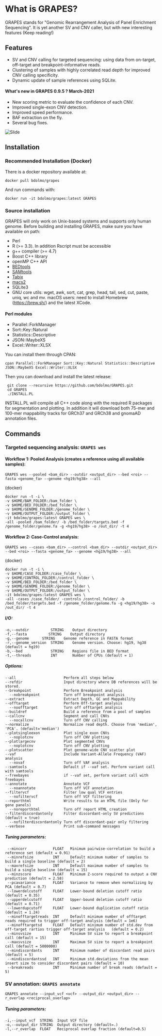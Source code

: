 # What is GRAPES?
 GRAPES stands for "Genomic Rearrangement Analysis of Panel Enrichment Sequencing".
 It is yet another SV and CNV caller, but with new interesting features (Keep reading!)

## Features
* SV and CNV calling for targeted sequencing: using data from on-target, off-target and breakpoint-informative reads.
* Clustering of samples with highly correlated read depth for improved CNV calling specificity.
* Dynamic update of sample references using SQLite.

#### What's new in GRAPES 0.9.5 ? March-2021
* New scoring metric to evaluate the confidence of each CNV.
* Improved single-exon CNV detection.
* Improved speed performance.
* BAF extraction on the fly.
* Several bug fixes.

![Slide](img/Figure1.png)

## Installation

### Recommended Installation (Docker)
 There is a docker repository available at:
```
docker pull bdolmo/grapes
```
And run commands with:
```
docker run -it bdolmo/grapes:latest GRAPES
```

### Source installation
 GRAPES will only work on Unix-based systems and supports only human genome.
 Before building and installing GRAPES, make sure you have available on path:
* Perl
* R (>= 3.3). In addition Rscript must be accessible
* g++ compiler (>= 4.7)
* Boost C++ library
* openMP C++ API
* [BEDtools](https://github.com/arq5x/bedtools2)
* [SAMtools](http://www.htslib.org/)
* [Tabix](https://github.com/samtools/tabix)
* [macs2](https://github.com/taoliu/MACS)
* SQLite3
* GNU core utils:  wget, awk, sort, cat, grep, head, tail, sed, cut, paste, uniq, wc and mv.
  macOS users: need to install Homebrew (https://brew.sh/) and the latest XCode.

#### Perl modules
* Parallel::ForkManager
* Sort::Key::Natural
* Statistics::Descriptive
* JSON::MaybeXS
* Excel::Writer::XLSX

You can install them through CPAN:
```
cpan Parallel::ForkManager Sort::Key::Natural Statistics::Descriptive JSON::MaybeXS Excel::Writer::XLSX
```
Then you can download and install the latest release:
```
 git clone --recursive https://github.com/bdolmo/GRAPES.git
 cd GRAPES
 ./INSTALL.PL
```
INSTALL.PL will compile all C++ code along with the required R packages for segmentation and plotting.
In addition it will download both 75-mer and 100-mer mappability tracks for GRCh37 and GRCh38 and gnomaAD annotation files.


## Commands
### Targeted sequencing analysis: ```GRAPES wes```

#### Workflow 1: Pooled Analysis (creates a reference using all available samples):
 ```
 GRAPES wes --pooled <bam_dir> --outdir <output_dir> --bed <roi> --fasta <genome_fa> --genome <hg19/hg38> --all
 ```

(docker)
```
docker run -t -i \
-v $HOME/BAM_FOLDER:/bam_folder \
-v $HOME/BED_FOLDER:/bed_folder \
-v $HOME/GENOME_FOLDER:/genome_folder \
-v $HOME/OUTPUT_FOLDER:/output_folder \
-it bdolmo/grapes:latest GRAPES wes \
-all -pooled /bam_folder/ -b /bed_folder/targets.bed -f /genome_folder/genome.fa -g <hg19/hg38> -o /out_dir/ -t 4
```

#### Workflow 2: Case-Control analysis:
```
GRAPES wes --cases <bam_dir> --control <bam_dir> --outdir <output_dir> --bed <roi> --fasta <genome_fa> --genome <hg19/hg38> --all
```

(docker)
```
docker run -t -i \
-v $HOME/CASE_FOLDER:/case_folder \
-v $HOME/CONTROL_FOLDER:/control_folder \
-v $HOME/BED_FOLDER:/bed_folder \
-v $HOME/GENOME_FOLDER:/genome_folder \
-v $HOME/OUTPUT_FOLDER:/output_folder \
-it bdolmo/grapes:latest GRAPES wes \
-all -cases /case_folder/ -controls /control_folder/ -b /bed_folder/targets.bed -f /genome_folder/genome.fa -g <hg19/hg38> -o /out_dir/ -t 4
```

##### I/O:
```
-o,--outdir          STRING    Output directory
-f,--fasta          STRING    Output directory
-g,--genome      STRING    Genome reference in FASTA format
-r,--genome_version  STRING    Genome version. Choose: hg19, hg38 (default = hg19)
-b,--bed             STRING    Regions file in BED format
-t,--threads         INT       Number of CPUs (default = 1)
```

##### Options:
```
--all                      Perform all steps below
--refdir                   Input directory where DB references will be stored.
--breakpoint               Perform Breakpoint analysis
  --nobreakpoint           Turn off breakpoint analysis
--extract                  Extract Depth, GC and Mappability
--offtarget                Perform Off-target analysis
  --noofftarget            Turn off offtarget analysis
--buildref                 Build a reference from a pool of samples
--callcnv                  Segment and call CNVs
  --nocallcnv              Turn off CNV calling
--normalize                Normalize read depth. Choose from 'median', 'PCA'. (default='median')
--plotsingleexon           Plot single exon CNVs
  --noplotcnv              Turn off CNV plotting
--plotlargecnv             Plot segmented CNVs
  --noplotcnv              Turn off CNV plotting
--plotscatter              Plot genome-wide CNV scatter plot
--vaf                      Include Variant-Allele Frequency (VAF) analysis
  --novaf                  Turn off VAF analysis
--samtools                 Default if --vaf set. Perform variant call with samtools
--freebayes                if --vaf set, perform variant call with freebayes
--annotate                 Annotate VCF
  --noannotate             Turn off VCF annotation
--filtervcf                Filter low qual VCF entries
  --nofiltervcf            Turn off VCF filtering
--reporthtml               Write results to an HTML file (Only for gene panels)
  --noreporthtml           Turn off report HTML creation
--filterdiscordantonly     Filter discordant-only SV predictions (default = true)
  --nofilterdiscordantonly Turn off discordant-pair only filtering
--verbose                  Print sub-command messages
 ```
##### Tuning parameters:
  ```
   --mincorr            FLOAT   Minimum pairwise-correlation to build a reference set (default = 0.91)
   --minrefsize         INT     Default minimum number of samples to build a single baseline (default = 2)
   --maxrefsize         INT     Default maximum number of samples to build a single baseline (default = 15)
   --minzscore          FLOAT   Minimum Z-score required to output a CNV prediction (default = 2.58)
   --pcavariance        FLOAT   Variance to remove when normalizing by PCA (default = 0.7)
   --lowerdelcutoff     FLOAT   Lower-bound deletion cutoff ratio (default = 0.35)
   --upperdelcutoff     FLOAT   Upper-bound deletion cutoff ratio (default = 0.71)
   --lowerdupcutoff     FLOAT   Lower-bound duplication cutoff ratio (default = 1.24)
   --minofftargetreads  INT     Default minimum number of offtarget reads required to trigger off-target analysis (default = 1e6)
   --minofftargetsd     FLOAT   Default minimum number of std.dev from off-target rartios trigger off-target analysis	(default = 0.2)
   --minsvsize          INT     Minimum SV size to report a breakpoint call (default = 15)
   --maxsvsize          INT     Maximum SV size to report a breakpoint call (default = 5000000)
   --mindiscordants     INT     Minimum number of discordant read pairs (default = 5)
   --mindiscordantssd   INT     Minimum std.deviations from the mean insert size to consider discordant pairs (default = 10)
   --breakreads         INT     Minimum number of break reads (default = 5)
  ```

### SV annotation: ```GRAPES annotate```
 ```
 GRAPES annotate --input_vcf <vcf> --output_dir <output_dir> --r_overlap <reciprocal_overlap>
 ```
##### Tuning parameters:
 ```
 -i,--input_vcf  STRING  Input VCF file
 -o,--output_dir STRING  Output directory (default=.)
 -l,--r_overlap  FLOAT   Reciprocal overlap fraction (default=0.5)
 ```
